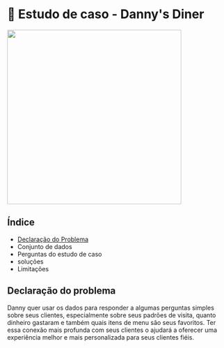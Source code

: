 # 🍜 Estudo de caso - Danny's Diner

<img src="https://github.com/sindrade/portfolio/assets/24964847/1cab1f74-ef55-488f-880b-2ad729237afc" width="400" height="400" />

## Índice
* [Declaração do Problema](#declaração-do-problema)
* Conjunto de dados
* Perguntas do estudo de caso
* soluções
* Limitações

## Declaração do problema
Danny quer usar os dados para responder a algumas perguntas simples sobre seus clientes, especialmente sobre seus padrões de visita, quanto dinheiro gastaram e também quais itens de menu são seus favoritos. Ter essa conexão mais profunda com seus clientes o ajudará a oferecer uma experiência melhor e mais personalizada para seus clientes fiéis.
